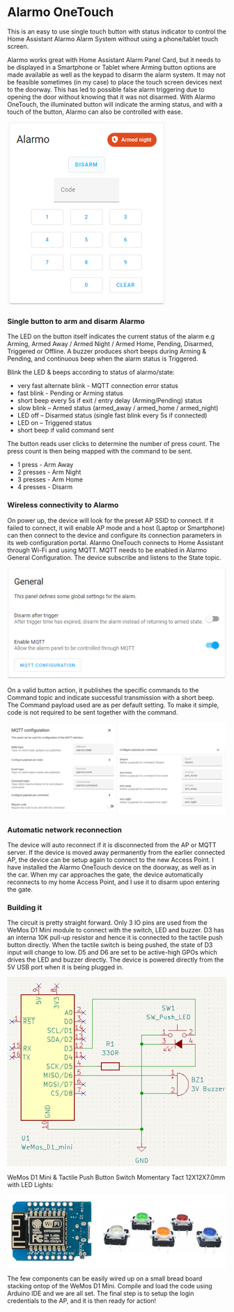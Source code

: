 # Alarmo OneTouch
This is an easy to use single touch button with status indicator to control the Home Assistant Alarmo Alarm System without using a phone/tablet touch screen.

Alarmo works great with Home Assistant Alarm Panel Card, but it needs to be displayed in a Smartphone or Tablet where Arming button options are made available as well as the keypad to disarm the alarm system. It may not be feasible sometimes (in my case) to place the touch screen devices next to the doorway. This has led to possible false alarm triggering due to opening the door without knowing that it was not disarmed. With Alarmo OneTouch, the illuminated button will indicate the arming status, and with a touch of the button, Alarmo can also be controlled with ease.

![](https://raw.githubusercontent.com/vwdiy2u/AlarmoOnetouch/main/images/AlarmPanelCard.png)

### Single button to arm and disarm Alarmo

The LED on the button itself indicates the current status of the alarm e.g Arming, Armed Away / Armed Night / Armed Home, Pending, Disarmed, Triggered or Offline. A buzzer produces short beeps during Arming & Pending, and continuous beep when the alarm status is Triggered.

Blink the LED & beeps according to status of alarmo/state:
* very fast alternate blink - MQTT connection error status
* fast blink - Pending or Arming status
* short beep every 5s if exit / entry delay (Arming/Pending) status
* slow blink – Armed status (armed_away / armed_home / armed_night)
* LED off – Disarmed status (single fast blink every 5s if connected)
* LED on – Triggered status
* short beep if valid command sent

The button reads user clicks to determine the number of press count. The press count is then being mapped with the command to be sent.
* 1 press - Arm Away 
* 2 presses - Arm Night 
* 3 presses - Arm Home 
* 4 presses - Disarm


### Wireless connectivity to Alarmo

On power up, the device will look for the preset AP SSID to connect. If it failed to connect, it will enable AP mode and a host (Laptop or Smartphone) can then connect to the device and configure its connection parameters in its web configuration portal.
Alarmo OneTouch connects to Home Assistant through Wi-Fi and using MQTT. MQTT needs to be enabled in Alarmo General Configuration. The device subscribe and listens to the State topic.

![](https://raw.githubusercontent.com/vwdiy2u/AlarmoOnetouch/main/images/Alarmo_enable_mqtt.png)

On a valid button action, it publishes the specific commands to the Command topic and indicate successful transmission with a short beep. The Command payload used are as per default setting. To make it simple, code is not required to be sent together with the command.

![](https://raw.githubusercontent.com/vwdiy2u/AlarmoOnetouch/main/images/Alarmo_mqtt_config.png)

### Automatic network reconnection
The device will auto reconnect if it is disconnected from the AP or MQTT server. If the device is moved away permanently from the earlier connected AP, the device can be setup again to connect to the new Access Point. I have installed the Alarmo OneTouch device on the doorway, as well as in the car. When my car approaches the gate, the device automatically reconnects to my home Access Point, and I use it to disarm upon entering the gate.

### Building it
The circuit is pretty straight forward. Only 3 IO pins are used from the WeMos D1 Mini module to connect with the switch, LED and buzzer. D3 has an interna 10K pull-up resistor and hence it is connected to the tactile push button directly. When the tactile switch is being pushed, the state of D3 input will change to low. D5 and D6 are set to be active-high GPOs which drives the LED and buzzer directly. The device is powered directly from the 5V USB port when it is being plugged in.

![](https://raw.githubusercontent.com/vwdiy2u/AlarmoOnetouch/main/images/AlarmoOneTouchSch.png)

WeMos D1 Mini & Tactile Push Button Switch Momentary Tact 12X12X7.0mm with LED Lights:

![](https://raw.githubusercontent.com/vwdiy2u/AlarmoOnetouch/main/images/wemos_d1mini_tactile_switch_with_led.png)

The few components can be easily wired up on a small bread board stacking ontop of the WeMos D1 Mini. Compile and load the code using Arduino IDE and we are all set. The final step is to setup the login credentials to the AP, and it is then ready for action!
